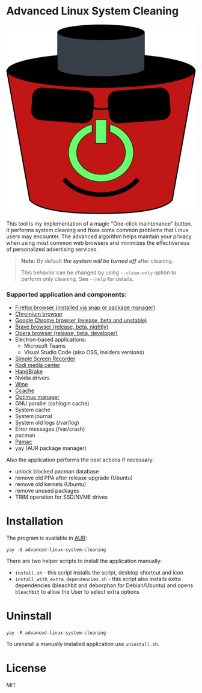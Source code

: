 # Advanced Linux System Cleaning

![Advanced System Cleaning logo](com.github.seryogabrigada.AdvancedLinuxSystemCleaning.svg)

This tool is my implementation of a magic "One-click maintenance" button.
It performs system cleaning and fixes some common problems that Linux users may encounter.
The advanced algorithm helps maintain your privacy when using most common web browsers and minimizes the effectiveness of personalized advertising services.

> **Note:** By default ***the system will be turned off*** after cleaning.
>
> This behavior can be changed by using `--clean-only` option to perform only cleaning. See `--help` for details.

### Supported application and components:

- [Firefox browser (installed via snap or package manager)](https://www.mozilla.org/en-US/firefox/new/)
- [Chromium browser](https://www.chromium.org)
- [Google Chrome browser (release, beta and unstable)](https://www.google.com/chrome/)
- [Brave browser (release, beta, nightly)](https://brave.com)
- [Opera browser (release, beta, developer)](https://www.opera.com/)
- Electron-based applications:
  - Microsoft Teams
  - Visual Studio Code (also OSS, Insiders versions)
- [Simple Screen Recorder](https://github.com/MaartenBaert/ssr)
- [Kodi media center](https://kodi.tv/)
- [HandBrake](https://handbrake.fr/)
- Nvidia drivers
- [Wine](https://www.winehq.org/)
- [Ccache](https://ccache.dev/)
- [Optimus manager](https://github.com/Askannz/optimus-manager)
- GNU parallel (sshlogin cache)
- System cache
- System journal
- System old logs (/var/log)
- Error messages (/var/crash)
- pacman
- [Pamac](https://wiki.manjaro.org/index.php/Pamac)
- yay (AUR package manager)

Also the application performs the next actions if necessary:
  - unlock blocked pacman database
  - remove old PPA after release upgrade (Ubuntu)
  - remove old kernels (Ubuntu)
  - remove unused packages
  - TRIM operation for SSD/NVME drives

# Installation

The program is available in [AUR](https://aur.archlinux.org/packages/advanced-linux-system-cleaning):
```
yay -S advanced-linux-system-cleaning
```

There are two helper scripts to install the application manually:
- `install.sh` - this script installs the script, desktop shortcut and icon
- `install_with_extra_dependencies.sh` - this script also installs extra dependencies (bleachbit and deborphan for Debian/Ubuntu) and opens `bleachbit` to allow the User to select extra options

# Uninstall
```
yay -R advanced-linux-system-cleaning
```
To uninstall a manually installed application use `uninstall.sh`.

# License

MIT
